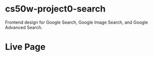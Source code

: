 # cs50w-project0-search
Frontend design for Google Search, Google Image Search, and Google Advanced Search.

# Live Page
